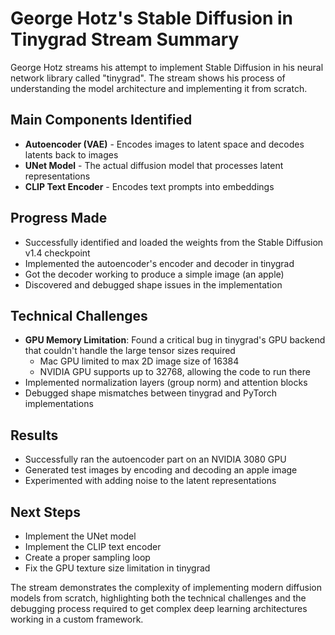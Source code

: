# George Hotz's Stable Diffusion in Tinygrad Stream Summary

George Hotz streams his attempt to implement Stable Diffusion in his neural network library called "tinygrad". The stream shows his process of understanding the model architecture and implementing it from scratch.

## Main Components Identified
- **Autoencoder (VAE)** - Encodes images to latent space and decodes latents back to images
- **UNet Model** - The actual diffusion model that processes latent representations
- **CLIP Text Encoder** - Encodes text prompts into embeddings

## Progress Made
- Successfully identified and loaded the weights from the Stable Diffusion v1.4 checkpoint
- Implemented the autoencoder's encoder and decoder in tinygrad
- Got the decoder working to produce a simple image (an apple)
- Discovered and debugged shape issues in the implementation

## Technical Challenges
- **GPU Memory Limitation**: Found a critical bug in tinygrad's GPU backend that couldn't handle the large tensor sizes required
  - Mac GPU limited to max 2D image size of 16384
  - NVIDIA GPU supports up to 32768, allowing the code to run there
- Implemented normalization layers (group norm) and attention blocks
- Debugged shape mismatches between tinygrad and PyTorch implementations

## Results
- Successfully ran the autoencoder part on an NVIDIA 3080 GPU
- Generated test images by encoding and decoding an apple image
- Experimented with adding noise to the latent representations

## Next Steps
- Implement the UNet model
- Implement the CLIP text encoder
- Create a proper sampling loop
- Fix the GPU texture size limitation in tinygrad

The stream demonstrates the complexity of implementing modern diffusion models from scratch, highlighting both the technical challenges and the debugging process required to get complex deep learning architectures working in a custom framework.